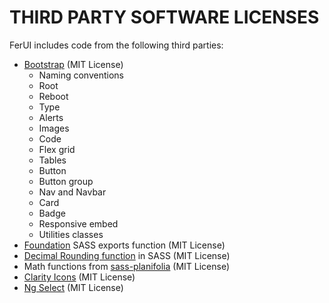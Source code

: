 # THIRD PARTY SOFTWARE LICENSES

FerUI includes code from the following third parties:

* [Bootstrap](https://github.com/twbs/bootstrap) (MIT License)
  * Naming conventions
  * Root
  * Reboot
  * Type
  * Alerts
  * Images
  * Code
  * Flex grid
  * Tables
  * Button
  * Button group
  * Nav and Navbar
  * Card
  * Badge
  * Responsive embed
  * Utilities classes
* [Foundation](https://github.com/zurb/foundation-sites) SASS exports function (MIT License)
* [Decimal Rounding function](https://gist.github.com/terkel/4373420) in SASS (MIT License)
* Math functions from [sass-planifolia](https://github.com/xi/sass-planifolia) (MIT License)
* [Clarity Icons](https://github.com/vmware/clarity/tree/master/src/clr-icons) (MIT License)
* [Ng Select](https://github.com/ng-select/ng-select) (MIT License)
